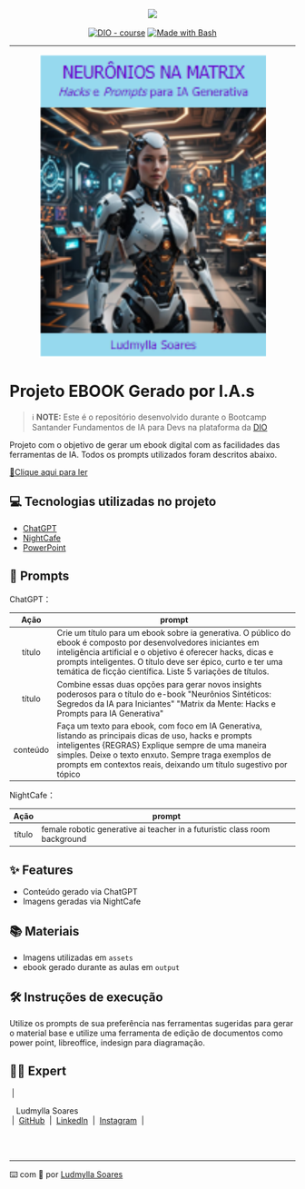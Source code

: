 <p align="center">
    <img width="100" src=".github/assets/banner.png">
</p>


<p align="center">
<a href="https://dio.me/"><img src="https://img.shields.io/badge/DIO-Course-28DA77?logo=youtube" alt="DIO - course"></a>
<a href="https://www.gnu.org/software/bash/" title="Go to Bash homepage"><img src="https://img.shields.io/badge/Prompt-Project-blue?logo=gnu-bash&amp;logoColor=white" alt="Made with Bash"></a></p>

-------


<p align="center">
<img 
    src="./assets/CapaEbook.png"
    width="400"  
/>
</p>

# Projeto EBOOK Gerado por I.A.s


 > ℹ️ **NOTE:** Este é o repositório desenvolvido durante o Bootcamp Santander Fundamentos de IA para Devs na plataforma da [DIO](https://dio.me)

Projeto com o objetivo de gerar um ebook digital com as facilidades das ferramentas de IA. Todos os prompts utilizados foram descritos abaixo.

<a href="https://github.com/ludmyllasoares/prompts-recipe-to-create-a-ebook/blob/My-own-book/output/Ebook_Bootcamp_Santander.pdf" title="View PDF now"> 📕Clique aqui para ler</a>

## 💻 Tecnologias utilizadas no projeto

- [ChatGPT](https://chat.openai.com/) 
- [NightCafe](https://creator.nightcafe.studio/)
- [PowerPoint](https://www.microsoft.com/en/microsoft-365/powerpoint)

## 🧠 Prompts


ChatGPT：

|   Ação   | prompt                                                                                                                                                                                                                                                                         |
| :------: | ------------------------------------------------------------------------------------------------------------------------------------------------------------------------------------------------------------------------------------------------------------------------------ |
|  título  | Crie um título para um ebook sobre ia generativa. O público do ebook é composto por desenvolvedores iniciantes em inteligência artificial e o objetivo é oferecer hacks, dicas e prompts inteligentes. O título deve ser épico, curto e ter uma temática de ficção científica. Liste 5 variações de títulos. |   
|  título  | Combine essas duas opções para gerar novos insights poderosos para o título do e-book "Neurônios Sintéticos: Segredos da IA para Iniciantes" "Matrix da Mente: Hacks e Prompts para IA Generativa"    | 
| conteúdo | Faça um texto para ebook, com foco em IA Generativa, listando as principais dicas de uso, hacks e prompts inteligentes {REGRAS} Explique sempre de uma maneira simples. Deixe o texto enxuto. Sempre traga exemplos de prompts em contextos reais, deixando um título sugestivo por tópico |


NightCafe：

|  Ação  | prompt                                                                                 |
| :----: | -------------------------------------------------------------------------------------- |
| título | female robotic generative ai teacher in a futuristic class room background             |

## ✨ Features

- Conteúdo gerado via ChatGPT
- Imagens geradas via NightCafe

## 📚 Materiais

- Imagens utilizadas em `assets`
- ebook gerado durante as aulas em `output`

## 🛠️ Instruções de execução

Utilize os prompts de sua preferência nas ferramentas sugeridas para gerar o material base e utilize uma ferramenta de edição de documentos como power point, libreoffice, indesign para diagramação.

## 👨‍💻 Expert

<p>
   &nbsp;|&nbsp;
    <p>&nbsp&nbsp&nbspLudmylla Soares<br>
   &nbsp;|&nbsp;
    <a href="https://github.com/ludmyllasoares">
    GitHub</a>
&nbsp;|&nbsp;
    <a href="https://www.linkedin.com/in/ludmyllasoares/">LinkedIn</a>
&nbsp;|&nbsp;
    <a href="https://www.instagram.com/ludmylla_osoares/">
    Instagram</a>
&nbsp;|&nbsp;</p>
</p>
<br/><br/>
<p>

---

⌨️ com 💜 por [Ludmylla Soares](https://github.com/ludmyllasoares)
